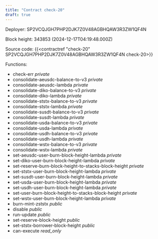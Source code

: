 ```yaml
---
title: "Contract check-20"
draft: true
---
```

Deployer: SP2VCQJGH7PHP2DJK7Z0V48AGBHQAW3R3ZW1QF4N


 



Block height: 343853 (2024-12-17T04:19:48.000Z)

Source code: {{<contractref "check-20" SP2VCQJGH7PHP2DJK7Z0V48AGBHQAW3R3ZW1QF4N check-20>}}

Functions:

* check-err _private_
* consolidate-aeusdc-balance-to-v3 _private_
* consolidate-aeusdc-lambda _private_
* consolidate-diko-balance-to-v3 _private_
* consolidate-diko-lambda _private_
* consolidate-ststx-balance-to-v3 _private_
* consolidate-ststx-lambda _private_
* consolidate-susdt-balance-to-v3 _private_
* consolidate-susdt-lambda _private_
* consolidate-usda-balance-to-v3 _private_
* consolidate-usda-lambda _private_
* consolidate-usdh-balance-to-v3 _private_
* consolidate-usdh-lambda _private_
* consolidate-wstx-balance-to-v3 _private_
* consolidate-wstx-lambda _private_
* set-aeusdc-user-burn-block-height-lambda _private_
* set-diko-user-burn-block-height-lambda _private_
* set-reserve-burn-block-height-to-stacks-block-height _private_
* set-ststx-user-burn-block-height-lambda _private_
* set-susdt-user-burn-block-height-lambda _private_
* set-usda-user-burn-block-height-lambda _private_
* set-usdh-user-burn-block-height-lambda _private_
* set-user-burn-block-height-to-stacks-block-height _private_
* set-wstx-user-burn-block-height-lambda _private_
* burn-mint-zststx _public_
* disable _public_
* run-update _public_
* set-reserve-block-height _public_
* set-ststx-borrower-block-height _public_
* can-execute _read_only_

